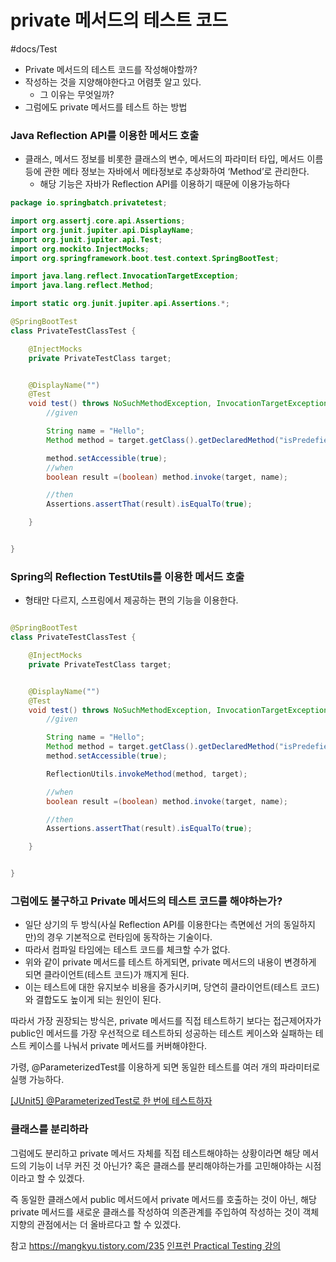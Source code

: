 # private 메서드의 테스트 코드
#docs/Test

* Private 메서드의 테스트 코드를 작성해야할까? 
* 작성하는 것을 지양해야한다고 어렴풋 알고 있다.
  * 그 이유는 무엇일까?
* 그럼에도 private 메서드를 테스트 하는 방법

### Java Reflection API를 이용한 메서드 호출
* 클래스, 메서드 정보를 비롯한 클래스의 변수, 메서드의 파라미터 타입, 메서드 이름 등에 관한 메타 정보는 자바에서 메타정보로 추상화하여 ‘Method’로 관리한다.
  * 해당 기능은 자바가 Reflection API를 이용하기 때문에 이용가능하다


```java
package io.springbatch.privatetest;

import org.assertj.core.api.Assertions;
import org.junit.jupiter.api.DisplayName;
import org.junit.jupiter.api.Test;
import org.mockito.InjectMocks;
import org.springframework.boot.test.context.SpringBootTest;

import java.lang.reflect.InvocationTargetException;
import java.lang.reflect.Method;

import static org.junit.jupiter.api.Assertions.*;

@SpringBootTest
class PrivateTestClassTest {

    @InjectMocks
    private PrivateTestClass target;


    @DisplayName("")
    @Test
    void test() throws NoSuchMethodException, InvocationTargetException, IllegalAccessException {
        //given

        String name = "Hello";
        Method method = target.getClass().getDeclaredMethod("isPredefiened", String.class);

        method.setAccessible(true);
        //when
        boolean result =(boolean) method.invoke(target, name);

        //then
        Assertions.assertThat(result).isEqualTo(true);

    }


}

```


### Spring의 Reflection TestUtils를 이용한 메서드 호출

* 형태만 다르지, 스프링에서 제공하는 편의 기능을 이용한다.
```java

@SpringBootTest
class PrivateTestClassTest {

    @InjectMocks
    private PrivateTestClass target;


    @DisplayName("")
    @Test
    void test() throws NoSuchMethodException, InvocationTargetException, IllegalAccessException {
        //given

        String name = "Hello";
        Method method = target.getClass().getDeclaredMethod("isPredefiened", String.class);
        method.setAccessible(true);

        ReflectionUtils.invokeMethod(method, target);

        //when
        boolean result =(boolean) method.invoke(target, name);

        //then
        Assertions.assertThat(result).isEqualTo(true);

    }


}

```


### 그럼에도 불구하고 Private 메서드의 테스트 코드를 해야하는가?
* 일단 상기의 두 방식(사실 Reflection API를 이용한다는 측면에선 거의 동일하지만)의 경우 기본적으로 런타임에 동작하는 기술이다. 
* 따라서 컴파일 타임에는 테스트 코드를 체크할 수가 없다. 
* 위와 같이 private 메서드를 테스트 하게되면, private 메서드의 내용이 변경하게 되면 클라이언트(테스트 코드)가 깨지게 된다. 
* 이는 테스트에 대한 유지보수 비용을 증가시키며, 당연히 클라이언트(테스트 코드)와 결합도도 높이게 되는 원인이 된다. 


따라서 가장 권장되는 방식은, private 메서드를 직접 테스트하기 보다는 접근제어자가 public인 메서드를 가장 우선적으로 테스트하되 성공하는 테스트 케이스와 실패하는 테스트 케이스를 나눠서 private 메서드를 커버해야한다. 

가령, @ParameterizedTest를 이용하게 되면 동일한 테스트를 여러 개의 파라미터로 실행 가능하다.

[\[JUnit5\] @ParameterizedTest로 한 번에 테스트하자](https://velog.io/@ohzzi/junit5-parameterizedtest)

### 클래스를 분리하라

그럼에도 분리하고 private 메서드 자체를 직접 테스트해야하는 상황이라면 해당 메서드의 기능이 너무 커진 것 아닌가? 혹은 클래스를 분리해야하는가를 고민해야하는 시점이라고 할 수 있겠다. 

즉 동일한 클래스에서 public 메서드에서 private 메서드를 호출하는 것이 아닌, 해당 private 메서드를 새로운 클래스를 작성하여 의존관계를 주입하여 작성하는 것이 객체지향의 관점에서는 더 올바르다고 할 수 있겠다. 




참고
https://mangkyu.tistory.com/235
[인프런 Practical Testing 강의](https://www.inflearn.com/course/practical-testing-%EC%8B%A4%EC%9A%A9%EC%A0%81%EC%9D%B8-%ED%85%8C%EC%8A%A4%ED%8A%B8-%EA%B0%80%EC%9D%B4%EB%93%9C/dashboard)
